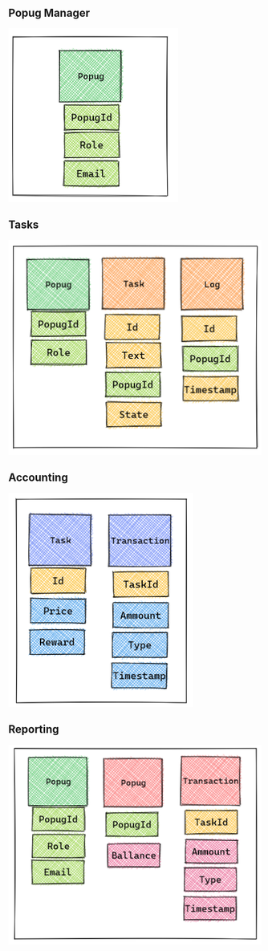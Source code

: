 ## Popug Manager
![DB](./images/data_model_popug_manager.png)

## Tasks
![DB](./images/data_model_tasks.png)

## Accounting
![DB](./images/data_model_accounting.png)

## Reporting
![DB](./images/data_model_reporting.png)
